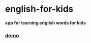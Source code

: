 # english-for-kids
#### app for learning english words for kids
### [demo](https://blinkoliver.github.io/english-for-kids/build)

